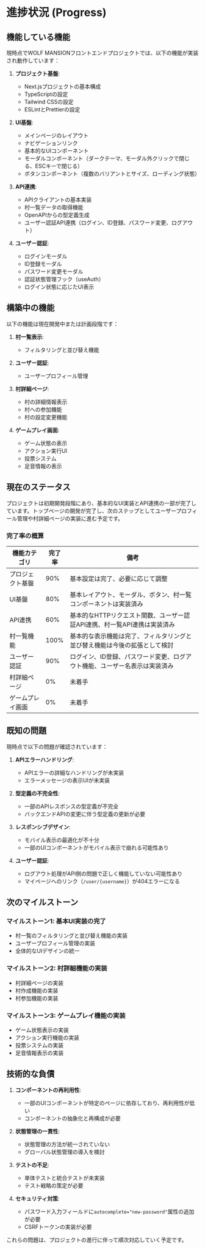 # 進捗状況 (Progress)

## 機能している機能

現時点でWOLF MANSIONフロントエンドプロジェクトでは、以下の機能が実装され動作しています：

1. **プロジェクト基盤**:

   - Next.jsプロジェクトの基本構成
   - TypeScriptの設定
   - Tailwind CSSの設定
   - ESLintとPrettierの設定

2. **UI基盤**:

   - メインページのレイアウト
   - ナビゲーションリンク
   - 基本的なUIコンポーネント
   - モーダルコンポーネント（ダークテーマ、モーダル外クリックで閉じる、ESCキーで閉じる）
   - ボタンコンポーネント（複数のバリアントとサイズ、ローディング状態）

3. **API連携**:

   - APIクライアントの基本実装
   - 村一覧データの取得機能
   - OpenAPIからの型定義生成
   - ユーザー認証API連携（ログイン、ID登録、パスワード変更、ログアウト）

4. **ユーザー認証**:
   - ログインモーダル
   - ID登録モーダル
   - パスワード変更モーダル
   - 認証状態管理フック（useAuth）
   - ログイン状態に応じたUI表示

## 構築中の機能

以下の機能は現在開発中または計画段階です：

1. **村一覧表示**:

   - フィルタリングと並び替え機能

2. **ユーザー認証**:

   - ユーザープロフィール管理

3. **村詳細ページ**:

   - 村の詳細情報表示
   - 村への参加機能
   - 村の設定変更機能

4. **ゲームプレイ画面**:
   - ゲーム状態の表示
   - アクション実行UI
   - 投票システム
   - 足音情報の表示

## 現在のステータス

プロジェクトは初期開発段階にあり、基本的なUI実装とAPI連携の一部が完了しています。トップページの開発が完了し、次のステップとしてユーザープロフィール管理や村詳細ページの実装に進む予定です。

### 完了率の概算

| 機能カテゴリ     | 完了率 | 備考                                                                       |
| ---------------- | ------ | -------------------------------------------------------------------------- |
| プロジェクト基盤 | 90%    | 基本設定は完了、必要に応じて調整                                           |
| UI基盤           | 80%    | 基本レイアウト、モーダル、ボタン、村一覧コンポーネントは実装済み           |
| API連携          | 60%    | 基本的なHTTPリクエスト関数、ユーザー認証API連携、村一覧API連携は実装済み   |
| 村一覧機能       | 100%   | 基本的な表示機能は完了、フィルタリングと並び替え機能は今後の拡張として検討 |
| ユーザー認証     | 90%    | ログイン、ID登録、パスワード変更、ログアウト機能、ユーザー名表示は実装済み |
| 村詳細ページ     | 0%     | 未着手                                                                     |
| ゲームプレイ画面 | 0%     | 未着手                                                                     |

## 既知の問題

現時点で以下の問題が確認されています：

1. **APIエラーハンドリング**:

   - APIエラーの詳細なハンドリングが未実装
   - エラーメッセージの表示UIが未実装

2. **型定義の不完全性**:

   - 一部のAPIレスポンスの型定義が不完全
   - バックエンドAPIの変更に伴う型定義の更新が必要

3. **レスポンシブデザイン**:

   - モバイル表示の最適化が不十分
   - 一部のUIコンポーネントがモバイル表示で崩れる可能性あり

4. **ユーザー認証**:
   - ログアウト処理がAPI側の問題で正しく機能していない可能性あり
   - マイページへのリンク（`/user/{username}`）が404エラーになる

## 次のマイルストーン

### マイルストーン1: 基本UI実装の完了

- 村一覧のフィルタリングと並び替え機能の実装
- ユーザープロフィール管理の実装
- 全体的なUIデザインの統一

### マイルストーン2: 村詳細機能の実装

- 村詳細ページの実装
- 村作成機能の実装
- 村参加機能の実装

### マイルストーン3: ゲームプレイ機能の実装

- ゲーム状態表示の実装
- アクション実行機能の実装
- 投票システムの実装
- 足音情報表示の実装

## 技術的な負債

1. **コンポーネントの再利用性**:

   - 一部のUIコンポーネントが特定のページに依存しており、再利用性が低い
   - コンポーネントの抽象化と再構成が必要

2. **状態管理の一貫性**:

   - 状態管理の方法が統一されていない
   - グローバル状態管理の導入を検討

3. **テストの不足**:

   - 単体テストと統合テストが未実装
   - テスト戦略の策定が必要

4. **セキュリティ対策**:
   - パスワード入力フィールドに`autocomplete="new-password"`属性の追加が必要
   - CSRFトークンの実装が必要

これらの問題は、プロジェクトの進行に伴って順次対応していく予定です。
